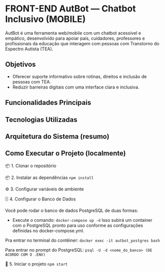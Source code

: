 # FRONT-END AutBot — Chatbot Inclusivo (MOBILE)
AutBot é uma ferramenta web/mobile com um chatbot acessível e empático, desenvolvido para apoiar pais, cuidadores, professores 
e profissionais da educação que interagem com pessoas com Transtorno do Espectro Autista (TEA).

## Objetivos
- Oferecer suporte informativo sobre rotinas, direitos e inclusão de pessoas com TEA.
- Reduzir barreiras digitais com uma interface clara e inclusiva.


## Funcionalidades Principais



## Tecnologias Utilizadas




## Arquitetura do Sistema (resumo)




## Como Executar o Projeto (localmente)
📦 1. Clonar o repositório
`      `
`      `


📦 2. Instalar as dependências
`npm install`



⚙️ 3. Configurar variáveis de ambiente




🗄️ 4. Configurar o Banco de Dados

Você pode rodar o banco de dados PostgreSQL de duas formas:
-  Execute o comando:
`docker-compose up -d`
Isso subirá um container com o PostgreSQL pronto para uso conforme as configurações definidas no docker-compose.yml.

Pra entrar no terminal do contêiner:
`docker exec -it autbot_postgres bash`

Para entrar no prompt do PostgreSQL:
`psql -U -d <nome_do_banco> (DE ACORDO COM O .ENV)`



🚀 5. Iniciar o projeto
`npm start`
